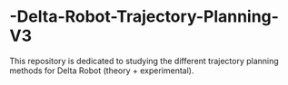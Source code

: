 # -Delta-Robot-Trajectory-Planning-V3
This repository is dedicated to studying the different trajectory planning methods for Delta Robot (theory + experimental).
